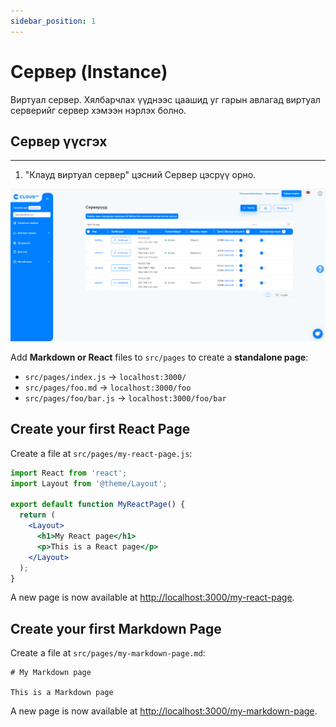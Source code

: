 ```yaml
---
sidebar_position: 1
---
```


# Сервер (Instance)

Виртуал сервер. Хялбарчлах үүднээс цаашид уг гарын авлагад виртуал серверийг сервер хэмээн нэрлэх болно.

## Сервер үүсгэх

<hr></hr>

<ol>
  <li>"Клауд виртуал сервер" цэсний Сервер цэсрүү орно.</li>
</ol>

  ![Instance](./img/Instance.png)



Add **Markdown or React** files to `src/pages` to create a **standalone page**:

- `src/pages/index.js` → `localhost:3000/`
- `src/pages/foo.md` → `localhost:3000/foo`
- `src/pages/foo/bar.js` → `localhost:3000/foo/bar`

## Create your first React Page

Create a file at `src/pages/my-react-page.js`:

```jsx title="src/pages/my-react-page.js"
import React from 'react';
import Layout from '@theme/Layout';

export default function MyReactPage() {
  return (
    <Layout>
      <h1>My React page</h1>
      <p>This is a React page</p>
    </Layout>
  );
}
```

A new page is now available at [http://localhost:3000/my-react-page](http://localhost:3000/my-react-page).

## Create your first Markdown Page

Create a file at `src/pages/my-markdown-page.md`:

```mdx title="src/pages/my-markdown-page.md"
# My Markdown page

This is a Markdown page
```

A new page is now available at [http://localhost:3000/my-markdown-page](http://localhost:3000/my-markdown-page).


[def]: ./img/Instance.png